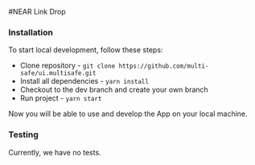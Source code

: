 #NEAR Link Drop
### Installation

To start local development, follow these steps:

- Clone repository - `git clone https://github.com/multi-safe/ui.multisafe.git`
- Install all dependencies - `yarn install`
- Checkout to the dev branch and create your own branch
- Run project - `yarn start`

Now you will be able to use and develop the App on your local machine.

### Testing

Currently, we have no tests.
